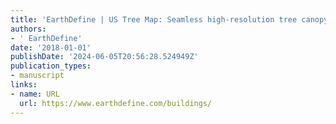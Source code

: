 ```yaml
---
title: 'EarthDefine | US Tree Map: Seamless high-resolution tree canopy data'
authors:
- ' EarthDefine'
date: '2018-01-01'
publishDate: '2024-06-05T20:56:28.524949Z'
publication_types:
- manuscript
links:
- name: URL
  url: https://www.earthdefine.com/buildings/
---
```

